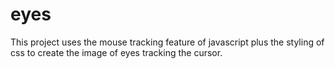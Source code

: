 # eyes
This project uses the mouse tracking feature of javascript plus the styling of css to create the image of eyes tracking the cursor. 

